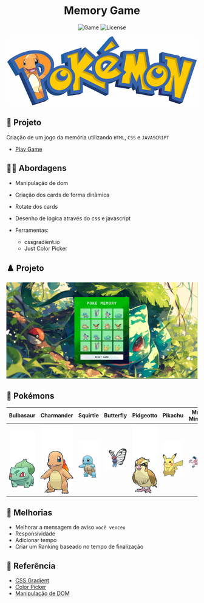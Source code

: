 <h1 align="center">Memory Game</h1>

<p align="center">
  <img alt="Game" src="https://img.shields.io/static/v1?label=Game&message=Memory&color=8257E5&labelColor=000000"  />
  <img alt="License" src="https://img.shields.io/static/v1?label=license&message=MIT&color=49AA26&labelColor=000000">
</p>

<p align="center">
  <img alt="GAME" src="./src/data/pokemon.gif">
</p>

## 🎯 Projeto

Criação de um jogo da memória utilizando `HTML`, `CSS` e `JAVASCRIPT`

- [Play Game](https://leoviana00.github.io/memory-game-javascript/)


## 👨‍💻 Abordagens

- Manipulação de dom
- Criação dos cards de forma dinâmica
- Rotate dos cards
- Desenho de logica através do css e javascript

- Ferramentas:
  - cssgradient.io
  - Just Color Picker

## ♟️ Projeto

<p align="center">
  <img alt="GAME" src="./src/data/memory-game.png">
</p>

## 🔴 Pokémons

| Bulbasaur                                    | Charmander                                   | Squirtle                                     | Butterfly                                   | Pidgeotto                                    | Pikachu                                   | Mr. Mime                                     | Eevee                                   |
| -------------------------------------------- | -------------------------------------------- | -------------------------------------------- | -------------------------------------------- | -------------------------------------------- | -------------------------------------------- | -------------------------------------------- | -------------------------------------------- | 
| <img alt="GAME" src="./src/data/poke_1.gif"> | <img alt="GAME" src="./src/data/poke_2.gif"> | <img alt="GAME" src="./src/data/poke_3.gif"> | <img alt="GAME" src="./src/data/poke_4.gif"> | <img alt="GAME" src="./src/data/poke_5.gif"> | <img alt="GAME" src="./src/data/poke_6.gif"> | <img alt="GAME" src="./src/data/poke_7.gif"> | <img alt="GAME" src="./src/data/poke_8.gif"> | 

## 🐾 Melhorias 

- Melhorar a mensagem de aviso `você venceu`
- Responsividade
- Adicionar tempo 
- Criar um Ranking baseado no tempo de finalização



## 📄 Referência

- [CSS Gradient](https://cssgradient.io/)
- [Color Picker](https://annystudio.com/software/colorpicker/)
- [Manipulação de DOM](https://developer.mozilla.org/pt-BR/docs/Web/API/Document_Object_Model/Introduction)
